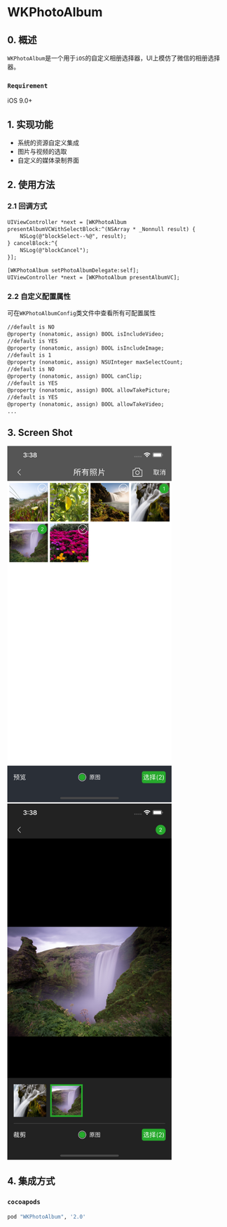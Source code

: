 # WKPhotoAlbum

## 0. 概述
 `WKPhotoAlbum`是一个用于`iOS`的自定义相册选择器，UI上模仿了微信的相册选择器。

  ### `Requirement`
  iOS 9.0+
  
 ## 1. 实现功能
 * 系统的资源自定义集成
 * 图片与视频的选取
 * 自定义的媒体录制界面
 
 ## 2. 使用方法
 
 ### 2.1 回调方式
 
 ```objc
 UIViewController *next = [WKPhotoAlbum presentAlbumVCWithSelectBlock:^(NSArray * _Nonnull result) {
     NSLog(@"blockSelect--%@", result);
 } cancelBlock:^{
     NSLog(@"blockCancel");
 }];
```
```objc
[WKPhotoAlbum setPhotoAlbumDelegate:self];
UIViewController *next = [WKPhotoAlbum presentAlbumVC];
```

### 2.2 自定义配置属性

可在`WKPhotoAlbumConfig`类文件中查看所有可配置属性

```objc
//default is NO
@property (nonatomic, assign) BOOL isIncludeVideo;
//default is YES
@property (nonatomic, assign) BOOL isIncludeImage;
//default is 1
@property (nonatomic, assign) NSUInteger maxSelectCount;
//default is NO
@property (nonatomic, assign) BOOL canClip;
//default is YES
@property (nonatomic, assign) BOOL allowTakePicture;
//default is YES
@property (nonatomic, assign) BOOL allowTakeVideo;
...
```
## 3. Screen Shot
<img src="https://github.com/weaken000/WKPhotoAlbum/blob/master/WKPhotoAlbumSample/WKPhotoAlbumSample/ScreenShot1.png" width="375"/><img src="https://github.com/weaken000/WKPhotoAlbum/blob/master/WKPhotoAlbumSample/WKPhotoAlbumSample/ScreenShot2.png" width="375"/>

 ## 4. 集成方式
 
 ### `cocoapods`
 
 ```sh
 pod "WKPhotoAlbum", '2.0'
 ```
 
 
 
